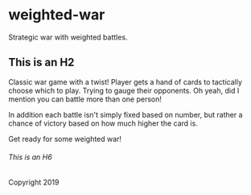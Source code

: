 # weighted-war
Strategic war with weighted battles. 

## This is an H2
Classic war game with a twist!
Player gets a hand of cards to tactically choose which to play. Trying to gauge their opponents. Oh yeah, did I mention you can battle more than one person!

In addition each battle isn't simply fixed based on number, but rather a chance of victory based on how much higher the card is.

Get ready for some weighted war!

###### This is an H6
Copyright 2019